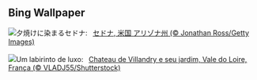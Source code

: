 ## Bing Wallpaper
![](https://www.bing.com/th?id=OHR.SedonaSunset_JA-JP5059075419_UHD.jpg&w=1000)夕焼けに染まるセドナ:&nbsp;&ensp;[セドナ, 米国 アリゾナ州 (© Jonathan Ross/Getty Images)](https://www.bing.com/th?id=OHR.SedonaSunset_JA-JP5059075419_UHD.jpg)
<br><br/>
![](https://www.bing.com/th?id=OHR.VillandryGarden_PT-BR8698616986_UHD.jpg&w=1000)Um labirinto de luxo:&nbsp;&ensp;[Chateau de Villandry e seu jardim, Vale do Loire, França (© VLADJ55/Shutterstock)](https://www.bing.com/th?id=OHR.VillandryGarden_PT-BR8698616986_UHD.jpg)
<br><br/>
